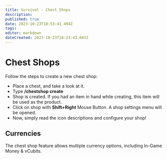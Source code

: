 ```yaml
---
title: Survival - Chest Shops
description: 
published: true
date: 2023-10-23T18:53:41.494Z
tags: 
editor: markdown
dateCreated: 2023-10-23T18:23:43.603Z
---
```


# Chest Shops
Follow the steps to create a new chest shop:

- Place a chest, and take a look at it.
- Type **/chestshop create**
- Shop is created. If you had an item in hand while creating, this item will be used as the product.
- Click on shop with **Shift+Right** Mouse Button. A shop settings menu will be opened.
- Now, simply read the icon descriptions and configure your shop!

## Currencies
The chest shop feature allows multiple currency options, including In-Game Money & vCubits.
